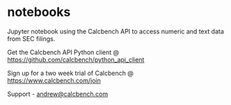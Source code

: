 # notebooks
Jupyter notebook using the Calcbench API to access numeric and text data from SEC filings.

Get the Calcbench API Python client @ https://github.com/calcbench/python_api_client

Sign up for a two week trial of Calcbench @ https://www.calcbench.com/join

Support - andrew@calcbench.com